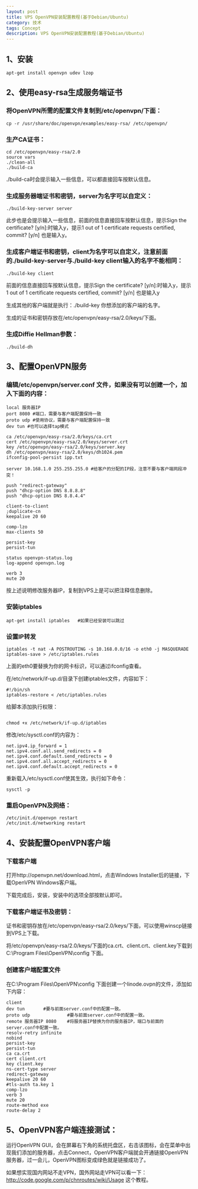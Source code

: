 ```yaml
---
layout: post
title: VPS OpenVPN安装配置教程(基于Debian/Ubuntu)
category: 技术
tags: Concept
description: VPS OpenVPN安装配置教程(基于Debian/Ubuntu)
---
```


## 1、安装

```
apt-get install openvpn udev lzop
```
## 2、使用easy-rsa生成服务端证书

### 将OpenVPN所需的配置文件复制到/etc/openvpn/下面：

```
cp -r /usr/share/doc/openvpn/examples/easy-rsa/ /etc/openvpn/
```
### 生产CA证书：

```
cd /etc/openvpn/easy-rsa/2.0
source vars
./clean-all
./build-ca
```
./build-ca时会提示输入一些信息，可以都直接回车按默认信息。

### 生成服务器端证书和密钥，server为名字可以自定义：

```
./build-key-server server
```
此步也是会提示输入一些信息，前面的信息直接回车按默认信息，提示Sign the certificate? [y/n]:时输入y，提示1 out of 1 certificate requests certified, commit? [y/n] 也是输入y。

### 生成客户端证书和密钥，client为名字可以自定义，注意前面的./build-key-server与./build-key client输入的名字不能相同：

```
./build-key client
```
前面的信息直接回车按默认信息，提示Sign the certificate? [y/n]:时输入y，提示1 out of 1 certificate requests certified, commit? [y/n] 也是输入y

生成其他的客户端就是执行：./build-key 你想添加的客户端的名字。

生成的证书和密钥存放在/etc/openvpn/easy-rsa/2.0/keys/下面。

### 生成Diffie Hellman参数：

```
./build-dh
```
## 3、配置OpenVPN服务

### 编辑/etc/openvpn/server.conf 文件，如果没有可以创建一个，加入下面的内容：

```
local 服务器IP
port 8080 #端口，需要与客户端配置保持一致
proto udp #使用协议，需要与客户端配置保持一致
dev tun #也可以选择tap模式

ca /etc/openvpn/easy-rsa/2.0/keys/ca.crt
cert /etc/openvpn/easy-rsa/2.0/keys/server.crt
key /etc/openvpn/easy-rsa/2.0/keys/server.key
dh /etc/openvpn/easy-rsa/2.0/keys/dh1024.pem
ifconfig-pool-persist ipp.txt

server 10.168.1.0 255.255.255.0 #给客户的分配的IP段，注意不要与客户端网段冲突！

push "redirect-gateway"
push "dhcp-option DNS 8.8.8.8"
push "dhcp-option DNS 8.8.4.4"

client-to-client
;duplicate-cn
keepalive 20 60

comp-lzo
max-clients 50

persist-key
persist-tun

status openvpn-status.log
log-append openvpn.log

verb 3
mute 20
```

按上述说明修改服务器IP，复制到VPS上是可以把注释信息删除。

### 安装iptables

```
apt-get install iptables   #如果已经安装可以跳过
```
### 设置IP转发

```
iptables -t nat -A POSTROUTING -s 10.168.0.0/16 -o eth0 -j MASQUERADE
iptables-save > /etc/iptables.rules
```
上面的eth0要替换为你的网卡标识，可以通过ifconfig查看。

在/etc/network/if-up.d/目录下创建iptables文件，内容如下：

```
#!/bin/sh
iptables-restore < /etc/iptables.rules
```
给脚本添加执行权限：
```

chmod +x /etc/network/if-up.d/iptables
```
修改/etc/sysctl.conf的内容为：

```
net.ipv4.ip_forward = 1
net.ipv4.conf.all.send_redirects = 0
net.ipv4.conf.default.send_redirects = 0
net.ipv4.conf.all.accept_redirects = 0
net.ipv4.conf.default.accept_redirects = 0
```
重新载入/etc/sysctl.conf使其生效，执行如下命令：

```
sysctl -p
```
### 重启OpenVPN及网络：

```
/etc/init.d/openvpn restart
/etc/init.d/networking restart
```
## 4、安装配置OpenVPN客户端

### 下载客户端

打开http://openvpn.net/download.html，点击Windows Installer后的链接，下载OpenVPN Windows客户端。

下载完成后，安装，安装中的选项全部按默认即可。

### 下载客户端证书及密钥：

证书和密钥存放在/etc/openvpn/easy-rsa/2.0/keys/下面，可以使用winscp链接到VPS上下载。

将/etc/openvpn/easy-rsa/2.0/keys/下面的ca.crt、client.crt、client.key下载到C:\Program Files\OpenVPN\config 下面。

### 创建客户端配置文件

在C:\Program Files\OpenVPN\config 下面创建一个linode.ovpn的文件，添加如下内容：

```
client
dev tun       #要与前面server.conf中的配置一致。
proto udp              #要与前面server.conf中的配置一致。
remote 服务器IP 8080    #将服务器IP替换为你的服务器IP，端口与前面的server.conf中配置一致。
resolv-retry infinite
nobind
persist-key
persist-tun
ca ca.crt
cert client.crt
key client.key
ns-cert-type server
redirect-gateway
keepalive 20 60
#tls-auth ta.key 1
comp-lzo
verb 3
mute 20
route-method exe
route-delay 2
```
## 5、OpenVPN客户端连接测试：

运行OpenVPN GUI，会在屏幕右下角的系统托盘区，右击该图标，会在菜单中出现我们添加的服务器，点击Connect，OpenVPN客户端就会开通链接OpenVPN服务器，过一会儿，OpenVPN图标变成绿色就是链接成功了。

如果想实现国内网站不走VPN，国外网站走VPN可以看一下：http://code.google.com/p/chnroutes/wiki/Usage 这个教程。